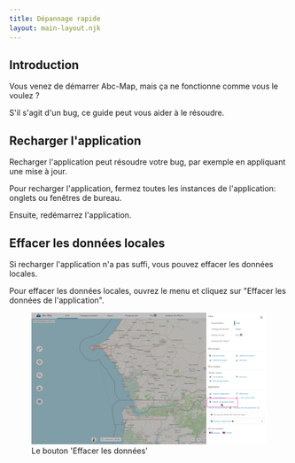```yaml
---
title: Dépannage rapide
layout: main-layout.njk
---
```


## Introduction

Vous venez de démarrer Abc-Map, mais ça ne fonctionne comme vous le voulez ?

S'il s'agit d'un bug, ce guide peut vous aider à le résoudre.

## Recharger l'application

Recharger l'application peut résoudre votre bug, par exemple en appliquant une mise à jour.

Pour recharger l'application, fermez toutes les instances de l'application: onglets ou fenêtres de bureau.

Ensuite, redémarrez l'application.

## Effacer les données locales

Si recharger l'application n'a pas suffi, vous pouvez effacer les données locales.

Pour effacer les données locales, ouvrez le menu et cliquez sur "Effacer les données de l'application".

<figure class="figure">
    <img src="screenshot-1.png" alt="Le bouton 'Effacer les données'">
    <figcaption>Le bouton 'Effacer les données'</figcaption>
</figure>
